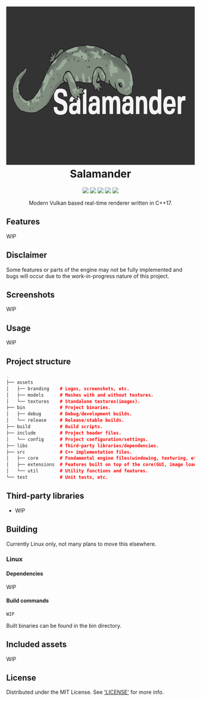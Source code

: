 <h1 align="center">
    <br>
    <img src="https://github.com/ljmrt/salamander/blob/ee50dac4b6d9a2d4f5200d80055a1c4f4d843450/assets/branding/logo3000x1688.png" alt="Salamander" width="750" height="422">
    <br>
    Salamander
    <br>
</h1>
<p align="center">
    <img src="https://img.shields.io/static/v1?label=release-version&message=0.0.0&color=green">
    <img src="https://img.shields.io/static/v1?label=build-version&message=0.0.0&color=green">
    <img src="https://img.shields.io/static/v1?label=language&message=C%2B%2B17&color=green">
    <img src="https://img.shields.io/static/v1?label=platform&message=Linux&color=green">
    <img src="https://img.shields.io/static/v1?label=status&message=WIP&color=green">
</p>
<p align="center">Modern Vulkan based real-time renderer written in C++17.</p>

## Features

WIP

## Disclaimer

Some features or parts of the engine may not be fully implemented and bugs will occur due to the work-in-progress nature of this project.

## Screenshots

WIP

## Usage

WIP

## Project structure
```c++
.
├── assets
│   ├── branding    # Logos, screenshots, etc.
│   ├── models      # Meshes with and without textures.
│   └── textures    # Standalone textures(images).
├── bin             # Project binaries.
│   ├── debug       # Debug/development builds.
│   └── release     # Release/stable builds.
├── build           # Build scripts.
├── include         # Project header files.
│   └── config      # Project configuration/settings.
├── libs            # Third-party libraries/dependencies.
├── src             # C++ implementation files.
│   ├── core        # Fundamental engine files(windowing, texturing, etc.).
│   ├── extensions  # Features built on top of the core(GUI, image loading, etc.).
│   └── util        # Utility functions and features.
└── test            # Unit tests, etc.
```

## Third-party libraries
* WIP

## Building
Currently Linux only, not many plans to move this elsewhere.
### Linux
#### Dependencies
WIP
#### Build commands
```diff
WIP
```
Built binaries can be found in the bin directory.

## Included assets
WIP

## License
Distributed under the MIT License. See ['LICENSE'](https://github.com/ljmrt/salamander/blob/master/LICENSE) for more info.
